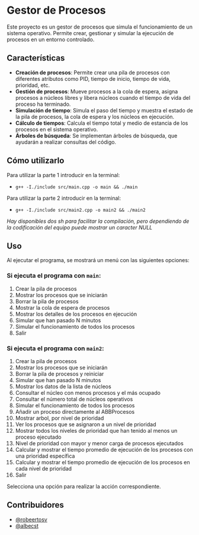 # Gestor de Procesos

Este proyecto es un gestor de procesos que simula el funcionamiento de un sistema operativo. Permite crear, gestionar y simular la ejecución de procesos en un entorno controlado.

## Características

- **Creación de procesos**: Permite crear una pila de procesos con diferentes atributos como PID, tiempo de inicio, tiempo de vida, prioridad, etc.
- **Gestión de procesos**: Mueve procesos a la cola de espera, asigna procesos a núcleos libres y libera núcleos cuando el tiempo de vida del proceso ha terminado.
- **Simulación de tiempo**: Simula el paso del tiempo y muestra el estado de la pila de procesos, la cola de espera y los núcleos en ejecución.
- **Cálculo de tiempos**: Calcula el tiempo total y medio de estancia de los procesos en el sistema operativo.
- **Árboles de búsqueda**: Se implementan árboles de búsqueda, que ayudarán a realizar consultas del código.

## Cómo utilizarlo

Para utilizar la parte 1 introducir en la terminal:
* ```g++ -I./include src/main.cpp -o main && ./main```

Para utilizar la parte 2 introducir en la terminal:
* ```g++ -I./include src/main2.cpp -o main2 && ./main2```

*Hay disponibles dos sh para facilitar la compilación, pero dependiendo de la codificación del equipo puede mostrar un caracter NULL*

## Uso

Al ejecutar el programa, se mostrará un menú con las siguientes opciones:

### Si ejecuta el programa con `main`:
1. Crear la pila de procesos
2. Mostrar los procesos que se iniciarán
3. Borrar la pila de procesos
4. Mostrar la cola de espera de procesos
5. Mostrar los detalles de los procesos en ejecución
6. Simular que han pasado N minutos
7. Simular el funcionamiento de todos los procesos
0. Salir

### Si ejecuta el programa con `main2`:
1. Crear la pila de procesos
2. Mostrar los procesos que se iniciarán
3. Borrar la pila de procesos y reiniciar
4. Simular que han pasado N minutos
5. Mostrar los datos de la lista de núcleos
6. Consultar el núcleo con menos procesos y el más ocupado
7. Consultar el número total de núcleos operativos
8. Simular el funcionamiento de todos los procesos
9. Añadir un proceso directamente al ABBProcesos
10. Mostrar arbol, por nivel de prioridad
11. Ver los procesos que se asignaron a un nivel de prioridad
12. Mostrar todos los niveles de prioridad que han tenido al menos un proceso ejecutado
13. Nivel de prioridad con mayor y menor carga de procesos ejecutados
14. Calcular y mostrar el tiempo promedio de ejecución de los procesos con una prioridad específica
15. Calcular y mostrar el tiempo promedio de ejecución de los procesos en cada nivel de prioridad
0. Salir

Selecciona una opción para realizar la acción correspondiente.

## Contribuidores

- [@robeertosv](https://github.com/robeertosv)
- [@albecst](https://github.com/albecst)
